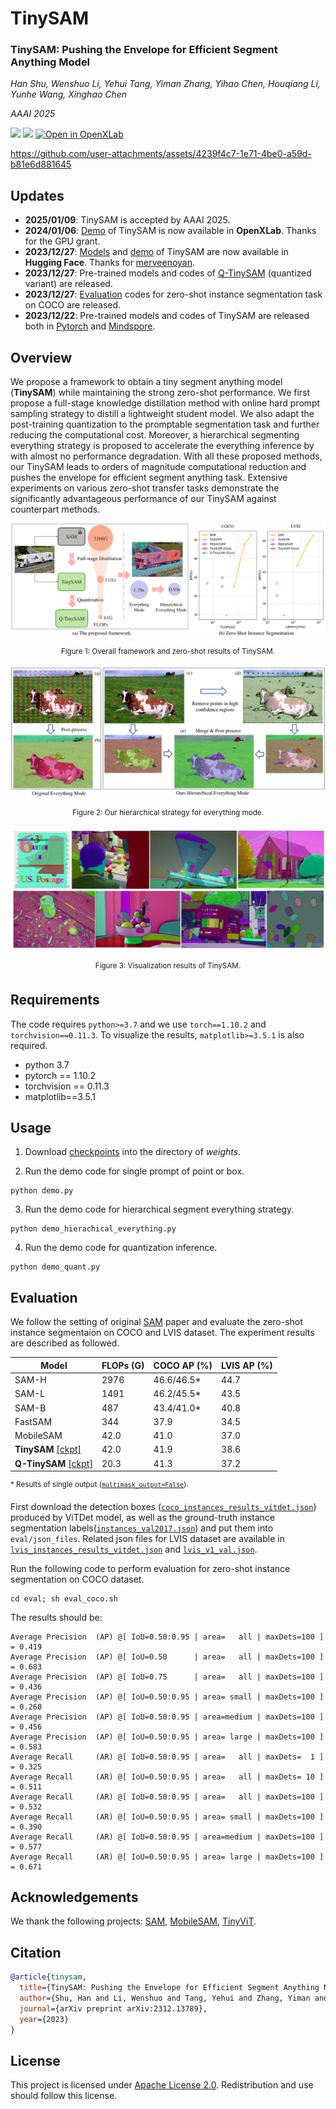 # TinySAM
### **TinySAM: Pushing the Envelope for Efficient Segment Anything Model**

*Han Shu, Wenshuo Li, Yehui Tang, Yiman Zhang, Yihao Chen, Houqiang Li, Yunhe Wang, Xinghao Chen*

*AAAI 2025*

<a href="https://arxiv.org/abs/2312.13789"><img src="https://img.shields.io/static/v1?label=Paper&message=arXiv&color=red&logo=arxiv"></a>
<a href="https://huggingface.co/spaces/merve/tinysam"><img src="https://img.shields.io/static/v1?label=HuggingFace&message=Demo&color=yellow"></a>
[![Open in OpenXLab](https://cdn-static.openxlab.org.cn/app-center/openxlab_app.svg)](https://openxlab.org.cn/apps/detail/shuh15/TinySAM)

https://github.com/user-attachments/assets/4239f4c7-1e71-4be0-a59d-b81e6d881645


## Updates
* **2025/01/09**: TinySAM is accepted by AAAI 2025.
* **2024/01/06**: [Demo](https://openxlab.org.cn/apps/detail/shuh15/TinySAM) of TinySAM is now available in **OpenXLab**. Thanks for the GPU grant.
* **2023/12/27**: [Models](https://huggingface.co/merve/tinysam) and [demo](https://huggingface.co/spaces/merve/tinysam) of TinySAM are now available in **Hugging Face**. Thanks for [merveenoyan](https://github.com/merveenoyan).
* **2023/12/27**: Pre-trained models and codes of [Q-TinySAM](#usage) (quantized variant) are released.
* **2023/12/27**: [Evaluation](#evaluation) codes for zero-shot instance segmentation task on COCO are released.
* **2023/12/22**: Pre-trained models and codes of TinySAM are released both in [Pytorch](https://github.com/xinghaochen/TinySAM) and [Mindspore](https://gitee.com/mindspore/models/tree/master/research/cv/TinySAM).

## Overview

We propose a framework to obtain a tiny segment anything model (**TinySAM**) while maintaining the strong zero-shot performance. We first propose a full-stage knowledge distillation method with online hard prompt sampling strategy to distill a lightweight student model. We also adapt the post-training quantization to the promptable segmentation task and further reducing the computational cost. Moreover, a hierarchical segmenting everything strategy is proposed to accelerate the everything inference by with almost no performance degradation. With all these proposed methods, our TinySAM leads to orders of magnitude computational reduction and pushes the envelope for efficient segment anything task. Extensive experiments on various zero-shot transfer tasks demonstrate the significantly advantageous performance of our TinySAM against counterpart methods.

![framework](./fig/framework.png)
<div align=center>
<sup>Figure 1: Overall framework and zero-shot results of TinySAM.</sup>
</div>

![everything](./fig/everything.png)
<div align=center>
<sup>Figure 2: Our hierarchical strategy for everything mode.</sup>
</div>

![vis](./fig/vis.png)
<div align=center>
<sup>Figure 3: Visualization results of TinySAM.</sup>
</div>

## Requirements
The code requires `python>=3.7` and we use `torch==1.10.2` and `torchvision==0.11.3`. To visualize the results, `matplotlib>=3.5.1` is also required.  
- python 3.7
- pytorch == 1.10.2
- torchvision == 0.11.3
- matplotlib==3.5.1

## Usage

1. Download [checkpoints](#evaluation) into the directory of *weights*.

2. Run the demo code for single prompt of point or box.

```
python demo.py
```
3. Run the demo code for hierarchical segment everything strategy.
```
python demo_hierachical_everything.py
```

4. Run the demo code for quantization inference.
```
python demo_quant.py
```

## Evaluation
We follow the setting of original [SAM](https://arxiv.org/abs/2304.02643) paper and evaluate the zero-shot instance segmentaion on COCO and LVIS dataset. The experiment results are described as followed.

| Model               | FLOPs (G) |COCO AP (%) | LVIS AP (%)| 
| ------------------- | -------- | ------- |------- |
| SAM-H                 |2976| 46.6/46.5*     | 44.7       | 
| SAM-L                 |1491| 46.2/45.5*     | 43.5       | 
| SAM-B                 |487| 43.4/41.0*     | 40.8       | 
| FastSAM                 |344| 37.9     | 34.5       | 
| MobileSAM            | 42.0|41.0     | 37.0       | 
| **TinySAM**  [\[ckpt\]](https://github.com/xinghaochen/TinySAM/releases/download/1.0/tinysam.pth)       | 42.0|41.9     | 38.6       | 
| **Q-TinySAM**  [\[ckpt\]](https://github.com/xinghaochen/TinySAM/releases/download/2.0/tinysam_w8a8.pth)            | 20.3|41.3     | 37.2      | 

<sup>\* Results of single output ([`multimask_output=False`](https://github.com/facebookresearch/segment-anything/blob/main/segment_anything/predictor.py#L98)). </sup></br>

First download the detection boxes ([`coco_instances_results_vitdet.json`](https://github.com/xinghaochen/TinySAM/releases/download/2.0/coco_instances_results_vitdet.json)) produced by ViTDet model, as well as the ground-truth instance segmentation labels([`instances_val2017.json`](https://github.com/xinghaochen/TinySAM/releases/download/2.0/instances_val2017.json)) and put them into `eval/json_files`. 
Related json files for LVIS dataset are available in [`lvis_instances_results_vitdet.json`](https://github.com/xinghaochen/TinySAM/releases/download/3.0/lvis_instances_results_vitdet.json) and [`lvis_v1_val.json`](https://github.com/xinghaochen/TinySAM/releases/download/3.0/lvis_v1_val.json).

Run the following code to perform evaluation for zero-shot instance segmentation on COCO dataset.
```
cd eval; sh eval_coco.sh
```
The results should be:
```
Average Precision  (AP) @[ IoU=0.50:0.95 | area=   all | maxDets=100 ] = 0.419
Average Precision  (AP) @[ IoU=0.50      | area=   all | maxDets=100 ] = 0.683
Average Precision  (AP) @[ IoU=0.75      | area=   all | maxDets=100 ] = 0.436
Average Precision  (AP) @[ IoU=0.50:0.95 | area= small | maxDets=100 ] = 0.260
Average Precision  (AP) @[ IoU=0.50:0.95 | area=medium | maxDets=100 ] = 0.456
Average Precision  (AP) @[ IoU=0.50:0.95 | area= large | maxDets=100 ] = 0.583
Average Recall     (AR) @[ IoU=0.50:0.95 | area=   all | maxDets=  1 ] = 0.325
Average Recall     (AR) @[ IoU=0.50:0.95 | area=   all | maxDets= 10 ] = 0.511
Average Recall     (AR) @[ IoU=0.50:0.95 | area=   all | maxDets=100 ] = 0.532
Average Recall     (AR) @[ IoU=0.50:0.95 | area= small | maxDets=100 ] = 0.390
Average Recall     (AR) @[ IoU=0.50:0.95 | area=medium | maxDets=100 ] = 0.577
Average Recall     (AR) @[ IoU=0.50:0.95 | area= large | maxDets=100 ] = 0.671
```

## Acknowledgements
We thank the following projects: [SAM](https://github.com/facebookresearch/segment-anything), [MobileSAM](https://github.com/ChaoningZhang/MobileSAM), [TinyViT](https://github.com/microsoft/Cream).

## Citation
```bibtex
@article{tinysam,
  title={TinySAM: Pushing the Envelope for Efficient Segment Anything Model},
  author={Shu, Han and Li, Wenshuo and Tang, Yehui and Zhang, Yiman and Chen, Yihao and Li, Houqiang and Wang, Yunhe and Chen, Xinghao},
  journal={arXiv preprint arXiv:2312.13789},
  year={2023}
}
```

## License

This project is licensed under <a rel="license" href="License.txt"> Apache License 2.0</a>. Redistribution and use should follow this license.
